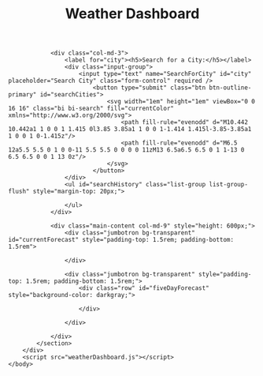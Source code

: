 <!DOCTYPE html>
<html lang="en">
    <head>
      <meta charset="UTF-8">
      <meta name="viewport" content="width=device-width, initial-scale=1, shrink-to-fit=no">
      <meta http-equiv="X-UA-Compatible" content="ie=edge">
      <title>Weather DashBoard</title>
      <link rel="stylesheet" href="https://cdn.jsdelivr.net/npm/bootstrap@4.5.3/dist/css/bootstrap.min.css" integrity="sha384-TX8t27EcRE3e/ihU7zmQxVncDAy5uIKz4rEkgIXeMed4M0jlfIDPvg6uqKI2xXr2" crossorigin="anonymous">
      <link rel="stylesheet" href="weatherDashboard.css">
      <script src="https://cdnjs.cloudflare.com/ajax/libs/moment.js/2.24.0/moment.min.js"></script>
      <script src="https://cdnjs.cloudflare.com/ajax/libs/jquery/3.2.1/jquery.min.js"></script>
      <script src="https://code.jquery.com/jquery-3.5.1.js" integrity="sha256-QWo7LDvxbWT2tbbQ97B53yJnYU3WhH/C8ycbRAkjPDc=" crossorigin="anonymous"></script>
    </head>
    <body>
            <header class="bg-dark text-light" style="text-align: center;">
                <h1>Weather Dashboard</h1>
            </header>
        <div class="container-fluid">
                <!---->
            <section class="row" style="height: 560px;">

                <div class="col-md-3">
                    <label for="city"><h5>Search for a City:</h5></label>
                    <div class="input-group">
                        <input type="text" name="SearchForCity" id="city" placeholder="Search City" class="form-control" required />
                            <button type="submit" class="btn btn-outline-primary" id="searchCities">
                                <svg width="1em" height="1em" viewBox="0 0 16 16" class="bi bi-search" fill="currentColor" xmlns="http://www.w3.org/2000/svg">
                                    <path fill-rule="evenodd" d="M10.442 10.442a1 1 0 0 1 1.415 0l3.85 3.85a1 1 0 0 1-1.414 1.415l-3.85-3.85a1 1 0 0 1 0-1.415z"/>
                                    <path fill-rule="evenodd" d="M6.5 12a5.5 5.5 0 1 0 0-11 5.5 5.5 0 0 0 0 11zM13 6.5a6.5 6.5 0 1 1-13 0 6.5 6.5 0 0 1 13 0z"/>
                                </svg>
                            </button>
                    </div>
                    <ul id="searchHistory" class="list-group list-group-flush" style="margin-top: 20px;">
                        
                    </ul>
                </div>
                
                <div class="main-content col-md-9" style="height: 600px;">
                    <div class="jumbotron bg-transparent" id="currentForecast" style="padding-top: 1.5rem; padding-bottom: 1.5rem">
                    
                    </div>
    
                    <div class="jumbotron bg-transparent" style="padding-top: 1.5rem; padding-bottom: 1.5rem;">
                        <div class="row" id="fiveDayForecast" style="background-color: darkgray;">
                            
                        </div>

                    </div>

                </div>
            </section>   
        </div>  
        <script src="weatherDashboard.js"></script>    
    </body>
</html>
    